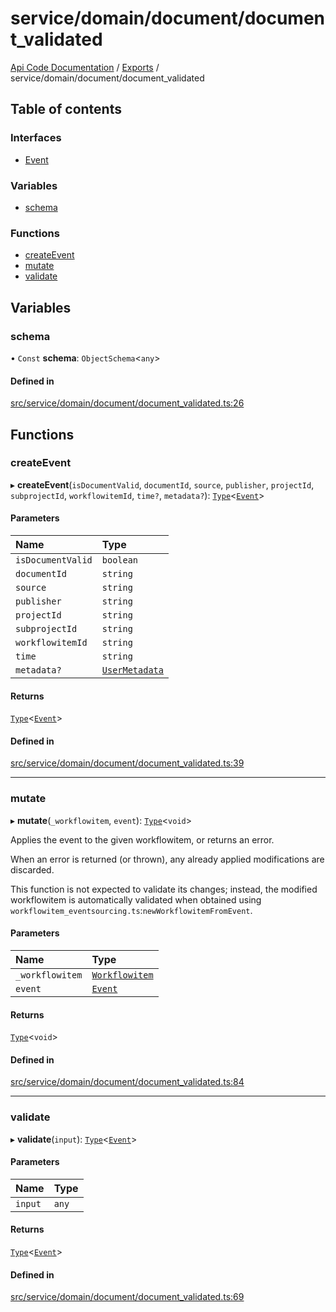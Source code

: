 # service/domain/document/document\_validated
 
[Api Code Documentation](../README.md) / [Exports](../modules.md) / service/domain/document/document\_validated

## Table of contents

### Interfaces

- [Event](../interfaces/service_domain_document_document_validated.Event.md)

### Variables

- [schema](service_domain_document_document_validated.md#schema)

### Functions

- [createEvent](service_domain_document_document_validated.md#createevent)
- [mutate](service_domain_document_document_validated.md#mutate)
- [validate](service_domain_document_document_validated.md#validate)

## Variables

### schema

• `Const` **schema**: `ObjectSchema`\<`any`\>

#### Defined in

[src/service/domain/document/document_validated.ts:26](https://github.com/openkfw/TruBudget/blob/422cbec/api/src/service/domain/document/document_validated.ts#L26)

## Functions

### createEvent

▸ **createEvent**(`isDocumentValid`, `documentId`, `source`, `publisher`, `projectId`, `subprojectId`, `workflowitemId`, `time?`, `metadata?`): [`Type`](result.md#type)\<[`Event`](../interfaces/service_domain_document_document_validated.Event.md)\>

#### Parameters

| Name | Type |
| :------ | :------ |
| `isDocumentValid` | `boolean` |
| `documentId` | `string` |
| `source` | `string` |
| `publisher` | `string` |
| `projectId` | `string` |
| `subprojectId` | `string` |
| `workflowitemId` | `string` |
| `time` | `string` |
| `metadata?` | [`UserMetadata`](service_domain_metadata.md#usermetadata) |

#### Returns

[`Type`](result.md#type)\<[`Event`](../interfaces/service_domain_document_document_validated.Event.md)\>

#### Defined in

[src/service/domain/document/document_validated.ts:39](https://github.com/openkfw/TruBudget/blob/422cbec/api/src/service/domain/document/document_validated.ts#L39)

___

### mutate

▸ **mutate**(`_workflowitem`, `event`): [`Type`](result.md#type)\<`void`\>

Applies the event to the given workflowitem, or returns an error.

When an error is returned (or thrown), any already applied modifications are
discarded.

This function is not expected to validate its changes; instead, the modified
workflowitem is automatically validated when obtained using
`workflowitem_eventsourcing.ts`:`newWorkflowitemFromEvent`.

#### Parameters

| Name | Type |
| :------ | :------ |
| `_workflowitem` | [`Workflowitem`](../interfaces/service_domain_workflow_workflowitem.Workflowitem.md) |
| `event` | [`Event`](../interfaces/service_domain_document_document_validated.Event.md) |

#### Returns

[`Type`](result.md#type)\<`void`\>

#### Defined in

[src/service/domain/document/document_validated.ts:84](https://github.com/openkfw/TruBudget/blob/422cbec/api/src/service/domain/document/document_validated.ts#L84)

___

### validate

▸ **validate**(`input`): [`Type`](result.md#type)\<[`Event`](../interfaces/service_domain_document_document_validated.Event.md)\>

#### Parameters

| Name | Type |
| :------ | :------ |
| `input` | `any` |

#### Returns

[`Type`](result.md#type)\<[`Event`](../interfaces/service_domain_document_document_validated.Event.md)\>

#### Defined in

[src/service/domain/document/document_validated.ts:69](https://github.com/openkfw/TruBudget/blob/422cbec/api/src/service/domain/document/document_validated.ts#L69)
